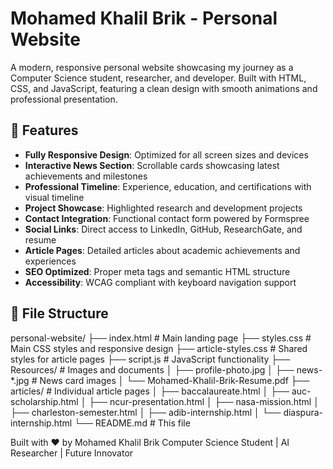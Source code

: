 # Mohamed Khalil Brik - Personal Website

A modern, responsive personal website showcasing my journey as a Computer Science student, researcher, and developer. Built with HTML, CSS, and JavaScript, featuring a clean design with smooth animations and professional presentation.

## 🌟 Features

- **Fully Responsive Design**: Optimized for all screen sizes and devices
- **Interactive News Section**: Scrollable cards showcasing latest achievements and milestones
- **Professional Timeline**: Experience, education, and certifications with visual timeline
- **Project Showcase**: Highlighted research and development projects
- **Contact Integration**: Functional contact form powered by Formspree
- **Social Links**: Direct access to LinkedIn, GitHub, ResearchGate, and resume
- **Article Pages**: Detailed articles about academic achievements and experiences
- **SEO Optimized**: Proper meta tags and semantic HTML structure
- **Accessibility**: WCAG compliant with keyboard navigation support

## 📁 File Structure

personal-website/
├── index.html # Main landing page
├── styles.css # Main CSS styles and responsive design
├── article-styles.css # Shared styles for article pages
├── script.js # JavaScript functionality
├── Resources/ # Images and documents
│ ├── profile-photo.jpg
│ ├── news-*.jpg # News card images
│ └── Mohamed-Khalil-Brik-Resume.pdf
├── articles/ # Individual article pages
│ ├── baccalaureate.html
│ ├── auc-scholarship.html
│ ├── ncur-presentation.html
│ ├── nasa-mission.html
│ ├── charleston-semester.html
│ ├── adib-internship.html
│ └── diaspura-internship.html
└── README.md # This file



Built with ❤️ by Mohamed Khalil Brik
Computer Science Student | AI Researcher | Future Innovator